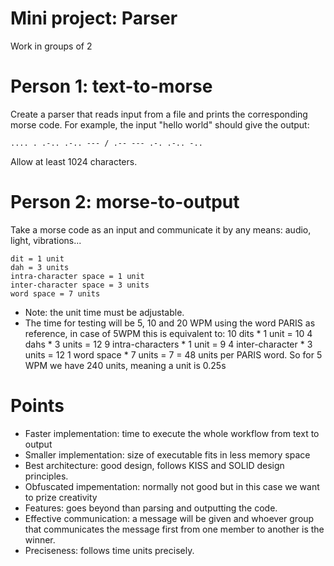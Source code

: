 # Mini project: Parser
Work in groups of 2

# Person 1: text-to-morse 
Create a parser that reads input from a file and prints the corresponding morse code.
For example, the input "hello world" should give the output:
```
.... . .-.. .-.. --- / .-- --- .-. .-.. -..
```
Allow at least 1024 characters.

# Person 2: morse-to-output
Take a morse code as an input and communicate it by any means: audio, light, vibrations...
```
dit = 1 unit
dah = 3 units
intra-character space = 1 unit
inter-character space = 3 units
word space = 7 units
```

- Note: the unit time must be adjustable. 
- The time for testing will be 5, 10 and 20 WPM using the word PARIS as reference, in case of 5WPM this is equivalent to:
    10 dits * 1 unit = 10
    4 dahs * 3 units = 12
    9 intra-characters * 1 unit = 9
    4 inter-character * 3 units = 12 
    1 word space * 7 units =  7
= 48 units per PARIS word.
So for 5 WPM we have 240 units, meaning a unit is 0.25s


# Points
- Faster implementation: time to execute the whole workflow from text to output
- Smaller implementation: size of executable fits in less memory space
- Best architecture: good design, follows KISS and SOLID design principles.
- Obfuscated impementation: normally not good but in this case we want to prize creativity
- Features: goes beyond than parsing and outputting the code.
- Effective communication: a message will be given and whoever group that communicates the message first from one member to another is the winner.
- Preciseness: follows time units precisely.